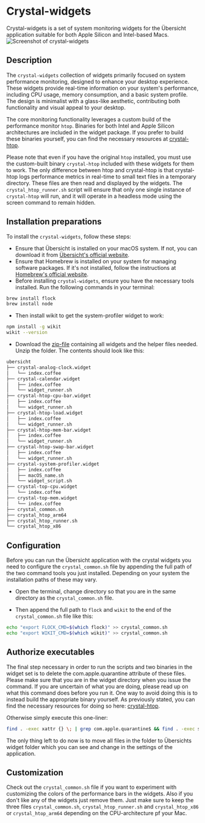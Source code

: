 # Crystal-widgets

 Crystal-widgets is a set of system monitoring widgets for the Übersicht application suitable for both Apple Silicon and Intel-based Macs.
![Screenshot of crystal-widgets](https://github.com/locupleto/crystal-widgets/blob/main/Screenshot.png?raw=true)

## Description

The `crystal-widgets` collection of widgets primarily focused on system performance monitoring, designed to enhance your desktop experience. These widgets provide real-time information on your system's performance, including CPU usage, memory consumption, and a basic system profile. The design is minimalist with a glass-like aesthetic, contributing both functionality and visual appeal to your desktop.

The core monitoring functionality leverages a custom build of the performance monitor `htop`. Binaries for both Intel and Apple Silicon architectures are included in the widget package. If you prefer to build these binaries yourself, you can find the necessary resources at [crystal-htop](https://github.com/locupleto/crystal-htop).

Please note that even if you have the original `htop` installed, you must use the custom-built binary `crystal-htop` included with these widgets for them to work. The only difference between htop and crystal-htop is that crystal-htop logs performance metrics in real-time to small text files in a temporary directory. These files are then read and displayed by the widgets. The `crystal_htop_runner.sh` script will ensure that only one single instance of `crystal-htop` will run, and it will operate in a headless mode using the screen command to remain hidden.

## Installation preparations

To install the `crystal-widgets`, follow these steps:

- Ensure that Übersicht is installed on your macOS system. If not, you can download it from [Übersicht's official website](http://tracesof.net/uebersicht/).
- Ensure that Homebrew is installed on your system for managing software packages. If it's not installed, follow the instructions at [Homebrew's official website](https://brew.sh/).
- Before installing `crystal-widgets`, ensure you have the necessary tools installed. Run the following commands in your terminal:

```bash
brew install flock
brew install node
```
- Then install wikit to get the system-profiler widget to work:

```bash
npm install -g wikit
wikit --version
```

- Download the [zip-file](https://github.com/locupleto/crystal-widgets/blob/main/crystal-widgets.zip) containing all widgets and the helper files needed. Unzip the folder. The contents should look like this:

```bash
ubersicht
├── crystal-analog-clock.widget
│   └── index.coffee
├── crystal-calendar.widget
│   ├── index.coffee
│   └── widget_runner.sh
├── crystal-htop-cpu-bar.widget
│   ├── index.coffee
│   └── widget_runner.sh
├── crystal-htop-load.widget
│   ├── index.coffee
│   └── widget_runner.sh
├── crystal-htop-mem-bar.widget
│   ├── index.coffee
│   └── widget_runner.sh
├── crystal-htop-swap-bar.widget
│   ├── index.coffee
│   └── widget_runner.sh
├── crystal-system-profiler.widget
│   ├── index.coffee
│   ├── macOS_name.sh
│   └── widget_script.sh
├── crystal-top-cpu.widget
│   └── index.coffee
├── crystal-top-mem.widget
│   └── index.coffee
├── crystal_common.sh
├── crystal_htop_arm64
├── crystal_htop_runner.sh
└── crystal_htop_x86
```

## Configuration

Before you can run the Übersicht application with the crystal widgets you need to configure the `crystal_common.sh` file by appending the full path of the two command tools you just installed. Depending on your system the installation paths of these may vary. 

- Open the terminal, change directory so that you are in the same directory as the  `crystal_common.sh` file.

- Then append the full path to `flock` and `wikit` to the end of the `crystal_common.sh` file like this:

```bash
echo "export FLOCK_CMD=$(which flock)" >> crystal_common.sh
echo "export WIKIT_CMD=$(which wikit)" >> crystal_common.sh
```

## Authorize executables

The final step necessary in order to run the scripts and two binaries in the widget set is to delete the com.apple.quarantine attribute of these files. Please make sure that you are in the widget directory when you issue the command. If you are uncertain of what you are doing, please read up on what this command does before you run it. One way to avoid doing this is to instead build the appropriate binary yourself. As previously stated, you can find the necessary resources for doing so here: [crystal-htop](https://github.com/locupleto/crystal-htop).

Otherwise simply execute this one-liner:

```bash
find . -exec xattr {} \; | grep com.apple.quarantine$ && find . -exec sudo xattr -d com.apple.quarantine {} \;
```

The only thing left to do now is to move all files in the folder to Übersichts widget folder which you can see and change in the settings of the application.

## Customization

Check out the `crystal_common.sh` file if you want to experiment with customizing the colors of the performance bars in the widgets. Also if you don't like any of the widgets just remove them. Just make sure to keep the three files `crystal_common.sh`, `crystal_htop_runner.sh` and `crystal_htop_x86` or `crystal_htop_arm64` depending on the CPU-architecture pf your Mac.

